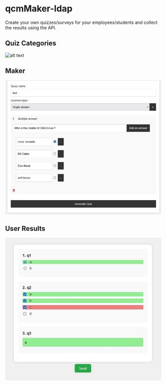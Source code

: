 # qcmMaker-ldap

Create your own quizzes/surveys for your employees/students and collect the results using the API.

## Quiz Categories
![alt text](https://raw.githubusercontent.com/CobblePot59/qcmMaker-ldap/main/pictures/quiz-categories)

## Maker
![alt text](https://raw.githubusercontent.com/CobblePot59/qcmMaker-ldap/main/pictures/maker.jpg)

## User Results
![alt text](https://raw.githubusercontent.com/CobblePot59/qcmMaker-ldap/main/pictures/scores.jpg)
